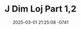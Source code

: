 ---
layout: movie-video-data
date: 2025-03-01 21:25:08 -0741
categories: movie

# Site Attributes
title: "J Dim Loj Part 1,2"
permalink: "/movie/J_Dim_Loj_Part_1,2"

# Movie Attributes
synopsis: ""
producer: "Nag Tsha Entertainment"
director: ""
writer: ""
video_link: ""
genre: "Romance Comedy"
year: "2006"
release_type: "DVD"
storage: "Center for Hmong Studies"
thumbnail: "/assets/images/movie_thumbnails/J Dim Loj Part 1,2.jpeg"
publishing_company: "Nag Tsha Entertainment"

# Sequels + Parts
base_movie: ""
total_parts: 
sequel: ""

# Movie Cast
cast:
- name: "Hnub Lis"
- name: "Xab Thoj"
- name: "Txiab Yaj"
---